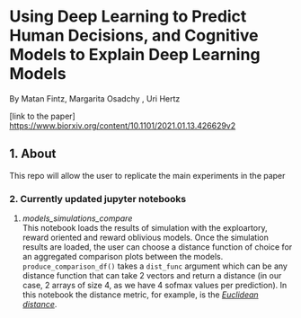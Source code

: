 # Using Deep Learning to Predict Human Decisions, and Cognitive Models to Explain Deep Learning Models
By Matan Fintz, Margarita Osadchy , Uri Hertz

[link to the paper] https://www.biorxiv.org/content/10.1101/2021.01.13.426629v2
## 1. About
This repo will allow the user to replicate the main experiments in the paper

### 2. Currently updated jupyter notebooks
  1. *models_simulations_compare*  
This notebook loads the results of simulation with the exploartory, reward oriented and reward oblivious models. Once the simulation results are loaded, the user can choose a distance function of choice for an aggregated comparison plots between the models. 
`produce_comparison_df()` takes a `dist_func` argument which can be any distance function that can take 2 vectors and return a distance (in our case, 2 arrays of size 4, as we have 4 sofmax values per prediction). In this notebook the distance metric, for example, is the *[Euclidean distance](https://docs.scipy.org/doc/scipy/reference/generated/scipy.spatial.distance.euclidean.html)*.
